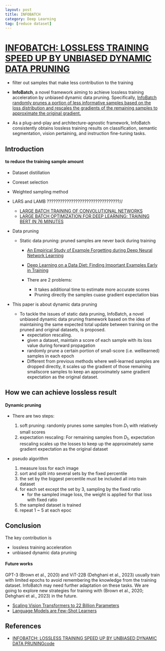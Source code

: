 ```yaml
---
layout: post
title: INFOBATCH
category: Deep Learning
tag: [reduce dataset]
---
```


# [INFOBATCH: LOSSLESS TRAINING SPEED UP BY UNBIASED DYNAMIC DATA PRUNING](https://arxiv.org/pdf/2303.04947)

*  filter out samples that make less contribution to the training

* **InfoBatch**, a novel framework aiming to achieve lossless training acceleration by unbiased dynamic data pruning. Specifically, <U>InfoBatch randomly prunes a portion of less informative samples based on the loss distribution and rescales the gradients of the remaining samples to approximate the original gradient.</U> 

* As a plug-and-play and architecture-agnostic framework, InfoBatch consistently obtains lossless training results on classification, semantic segmentation, vision pertaining, and instruction fine-tuning tasks. 

## Introduction

#### to reduce the training sample amount

* Dataset distillation
* Coreset selection
* Weighted sampling method
* LARS and LAMB ?????????????????????????????????//
    * [LARGE BATCH TRAINING OF CONVOLUTIONAL NETWORKS](https://arxiv.org/abs/1708.03888)
    * [LARGE BATCH OPTIMIZATION FOR DEEP LEARNING: TRAINING BERT IN 76 MINUTES](https://arxiv.org/abs/1904.00962)

* Data pruning
    * Static data pruning: pruned samples are never back during training
        * [An Empirical Study of Example Forgetting during Deep Neural Network Learning](https://arxiv.org/abs/1812.05159)
        * [Deep Learning on a Data Diet: Finding Important Examples Early in Training](https://arxiv.org/abs/2107.07075)

        * There are 2 problems:
            * It takes additional time to estimate more accurate scores 
            * Pruning directly the samples cuase gradient expectation bias

* This paper is about dynamic data pruning

    * To tackle the issues of static data pruning, InfoBatch, a novel unbiased dynamic data pruning framework based on the idea of maintaining the same expected total update between training on the pruned and original datasets, is proposed. 
        * expectation rescaling. 
        * given a dataset, maintain a score of each sample with its loss value during forward propagation
        * randomly prune a certain portion of  small-score (i.e. welllearned) samples in each epoch
        * Different from previous methods where well-learned samples are dropped directly, it scales up the gradient of those remaining smallscore samples to  keep an approximately same gradient expectation as the original dataset.



## How we can achieve lossless result

#### Dynamic pruning

* There are two steps:
    1. soft pruning: randomly prunes some samples from $D_1$ with relatively small scores
    2. expectation rescaling: For remaining samples from $D_1$, expectation rescaling scales up the losses to keep up the approximately same gradient expectation as the original dataset


* pseudo algorithm
    1. measure loss for each image 
    2. sort and split into several sets by the fixed percentile
    3. the set by the biggest percentile must be included all into train dataset
    4. for each set except the set by 3, sampling by the fixed ratio
        - for the sampled image loss, the weight is applied for that loss with fixed ratio
    5. the sampled dataset is trained
    6. repeat 1 ~ 5 at each epoc

 

## Conclusion

The key contribution is 

* lossless training acceleration 
* unbiased dynamic data pruning


#### Future works
GPT-3 (Brown et al., 2020) and ViT-22B (Dehghani et al., 2023) usually train with limited epochs to avoid remembering the knowledge from the training dataset. InfoBatch may need further adaptation on these tasks. We are going to explore new strategies for training with (Brown et al., 2020; Dehghani et al., 2023) in the future.

- [Scaling Vision Transformers to 22 Billion Parameters](https://arxiv.org/pdf/2302.05442)
- [Language Models are Few-Shot Learners](https://arxiv.org/pdf/2005.14165)

## References
- [INFOBATCH: LOSSLESS TRAINING SPEED UP BY UNBIASED DYNAMIC DATA PRUNING](https://arxiv.org/pdf/2303.04947)[code](https://github.com/NUS-HPC-AI-Lab/InfoBatch)